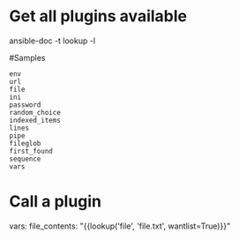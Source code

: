 
# Get all plugins available

ansible-doc -t lookup -l

#Samples

    env
    url
    file
    ini
    password
    random_choice
    indexed_items
    lines
    pipe
    fileglob
    first_found
    sequence
    vars

# Call a plugin

  vars:
    file_contents: "{{lookup('file', 'file.txt', wantlist=True)}}"


